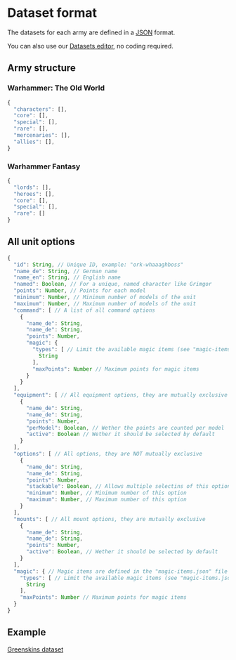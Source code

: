 # Dataset format

The datasets for each army are defined in a [JSON](https://developer.mozilla.org/en-US/docs/Learn/JavaScript/Objects/JSON) format.

You can also use our [Datasets editor](https://old-world-builder.com/datasets), no coding required.

## Army structure

### Warhammer: The Old World

```javascript
{
  "characters": [],
  "core": [],
  "special": [],
  "rare": [],
  "mercenaries": [],
  "allies": [],
}
```

### Warhammer Fantasy

```javascript
{
  "lords": [],
  "heroes": [],
  "core": [],
  "special": [],
  "rare": []
}
```

## All unit options

```javascript
{
  "id": String, // Unique ID, example: "ork-whaaaghboss"
  "name_de": String, // German name
  "name_en": String, // English name
  "named": Boolean, // For a unique, named character like Grimgor
  "points": Number, // Points for each model
  "minimum": Number, // Minimum number of models of the unit
  "maximum": Number, // Maximum number of models of the unit
  "command": [ // A list of all command options
    {
      "name_de": String,
      "name_de": String,
      "points": Number,
      "magic": {
        "types": [ // Limit the available magic items (see "magic-items.json" types)
          String
        ],
        "maxPoints": Number // Maximum points for magic items
      }
    }
  ],
  "equipment": [ // All equipment options, they are mutually exclusive
    {
      "name_de": String,
      "name_de": String,
      "points": Number,
      "perModel": Boolean, // Wether the points are counted per model
      "active": Boolean // Wether it should be selected by default
    }
  ],
  "options": [ // All options, they are NOT mutually exclusive
    {
      "name_de": String,
      "name_de": String,
      "points": Number,
      "stackable": Boolean, // Allows multiple selectins of this option
      "minimum": Number, // Minimum number of this option
      "maximum": Number, // Maximum number of this option
    }
  ],
  "mounts": [ // All mount options, they are mutually exclusive
    {
      "name_de": String,
      "name_de": String,
      "points": Number,
      "active": Boolean, // Wether it should be selected by default
    }
  ],
  "magic": { // Magic items are defined in the "magic-items.json" file
    "types": [ // Limit the available magic items (see "magic-items.json" types)
      String
    ],
    "maxPoints": Number // Maximum points for magic items
  }
}
```

## Example

[Greenskins dataset](https://github.com/nthiebes/old-world-builder/blob/main/public/games/warhammer-fantasy/greenskins.json)
